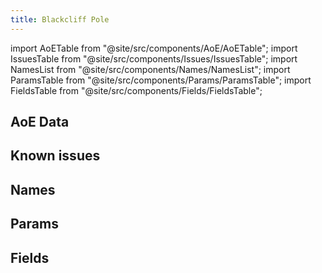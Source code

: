 ```yaml
---
title: Blackcliff Pole
---
```


import AoETable from "@site/src/components/AoE/AoETable";
import IssuesTable from "@site/src/components/Issues/IssuesTable";
import NamesList from "@site/src/components/Names/NamesList";
import ParamsTable from "@site/src/components/Params/ParamsTable";
import FieldsTable from "@site/src/components/Fields/FieldsTable";

## AoE Data

<AoETable item_key="blackcliffpole" data_src="weapon" />

## Known issues

<IssuesTable item_key="blackcliffpole" data_src="weapon" />

## Names

<NamesList item_key="blackcliffpole" data_src="weapon" />

## Params

<ParamsTable item_key="blackcliffpole" data_src="weapon" />

## Fields

<FieldsTable item_key="blackcliffpole" data_src="weapon" />

